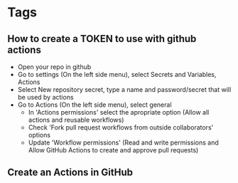 # Tags

## How to create a TOKEN to use with github actions

- Open your repo in github
- Go to settings (On the left side menu), select Secrets and Variables, Actions
- Select New repository secret, type a name and password/secret that will be used by actions
- Go to Actions (On the left side menu), select general
  - In 'Actions permissions' select the apropriate option (Allow all actions and reusable workflows)
  - Check 'Fork pull request workflows from outside collaborators' options
  - Update 'Workflow permissions' (Read and write permissions and Allow GitHub Actions to create and approve pull requests)

## Create an Actions in GitHub

